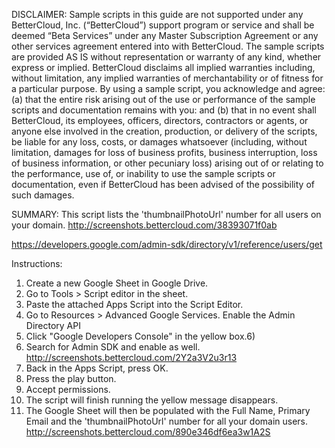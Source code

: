 DISCLAIMER: Sample scripts in this guide are not supported under any BetterCloud, Inc. (“BetterCloud”) support program or service and shall be deemed “Beta Services” under any Master Subscription Agreement or any other services agreement entered into with BetterCloud. The sample scripts are provided AS IS without representation or warranty of any kind, whether express or implied. BetterCloud disclaims all implied warranties including, without limitation, any implied warranties of merchantability or of fitness for a particular purpose. By using a sample script, you acknowledge and agree: (a) that the entire risk arising out of the use or performance of the sample scripts and documentation remains with you: and (b) that in no event shall BetterCloud, its employees, officers, directors, contractors or agents, or anyone else involved in the creation, production, or delivery of the scripts, be liable for any loss, costs, or damages whatsoever (including, without limitation, damages for loss of business profits, business interruption, loss of business information, or other pecuniary loss) arising out of or relating to the performance, use of, or inability to use the sample scripts or documentation, even if BetterCloud has been advised of the possibility of such damages.

SUMMARY: This script lists the 'thumbnailPhotoUrl' number for all users on your domain. http://screenshots.bettercloud.com/38393071f0ab 

https://developers.google.com/admin-sdk/directory/v1/reference/users/get



Instructions:

1) Create a new Google Sheet in Google Drive.
2) Go to Tools > Script editor in the sheet.
3) Paste the attached Apps Script into the Script Editor.
4) Go to Resources > Advanced Google Services. Enable the Admin Directory API
5) Click "Google Developers Console" in the yellow box.6) 
6) Search for Admin SDK and enable as well. http://screenshots.bettercloud.com/2Y2a3V2u3r13
7) Back in the Apps Script, press OK.
8) Press the play button.
9) Accept permissions.
10) The script will finish running the yellow message disappears.
11) The Google Sheet will then be populated with the Full Name, Primary Email and the 'thumbnailPhotoUrl' number for all your domain users. http://screenshots.bettercloud.com/890e346df6ea3w1A2S
